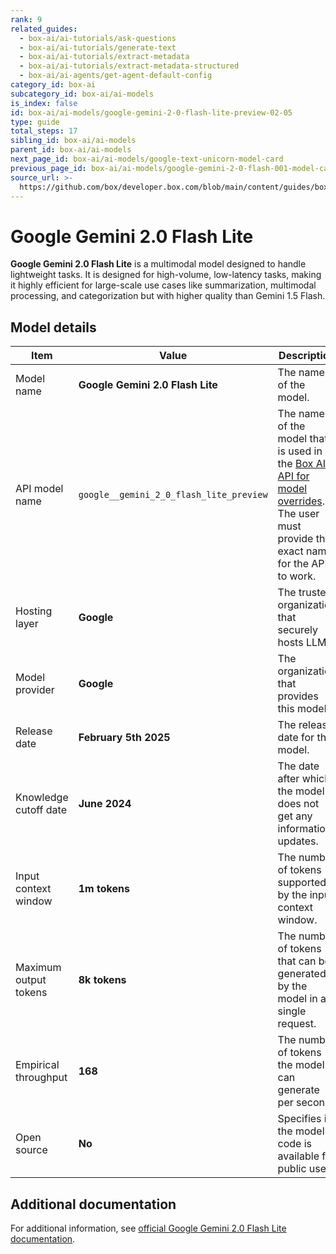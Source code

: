 ```yaml
---
rank: 9
related_guides:
  - box-ai/ai-tutorials/ask-questions
  - box-ai/ai-tutorials/generate-text
  - box-ai/ai-tutorials/extract-metadata
  - box-ai/ai-tutorials/extract-metadata-structured
  - box-ai/ai-agents/get-agent-default-config
category_id: box-ai
subcategory_id: box-ai/ai-models
is_index: false
id: box-ai/ai-models/google-gemini-2-0-flash-lite-preview-02-05
type: guide
total_steps: 17
sibling_id: box-ai/ai-models
parent_id: box-ai/ai-models
next_page_id: box-ai/ai-models/google-text-unicorn-model-card
previous_page_id: box-ai/ai-models/google-gemini-2-0-flash-001-model-card
source_url: >-
  https://github.com/box/developer.box.com/blob/main/content/guides/box-ai/ai-models/google-gemini-2-0-flash-lite-preview-02-05.md
---
```

# Google Gemini 2.0 Flash Lite

**Google Gemini 2.0 Flash Lite** is a multimodal model designed to handle lightweight tasks. It is designed for high-volume, low-latency tasks, making it highly efficient for large-scale use cases like summarization, multimodal processing, and categorization but with higher quality than Gemini 1.5 Flash.

## Model details

| Item  | Value | Description |
|-----------|----------|----------|
|Model name|**Google Gemini 2.0 Flash Lite**| The name of the model. |
|API model name|`google__gemini_2_0_flash_lite_preview`| The name of the model that is used in the [Box AI API for model overrides][overrides]. The user must provide this exact name for the API to work. |
|Hosting layer| **Google** | The trusted organization that securely hosts LLM. |
|Model provider|**Google**| The organization that provides this model. |
|Release date|**February 5th 2025** | The release date for the model.|
|Knowledge cutoff date| **June 2024**| The date after which the model does not get any information updates. |
|Input context window |**1m tokens**| The number of tokens supported by the input context window.|
|Maximum output tokens |**8k tokens** |The number of tokens that can be generated by the model in a single request.|
|Empirical throughput| **168** | The number of tokens the model can generate per second.|
|Open source | **No** | Specifies if the model's code is available for public use.|

## Additional documentation

For additional information, see [official Google Gemini 2.0 Flash Lite documentation][vertex-ai-gemini-models].

[vertex-ai-gemini-models]: https://cloud.google.com/vertex-ai/generative-ai/docs/learn/models#gemini-models
[overrides]: g://box-ai/ai-agents/ai-agent-overrides